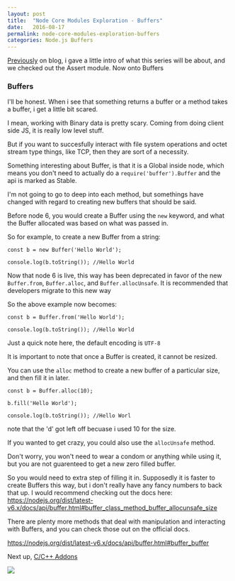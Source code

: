 ```yaml
---
layout: post
title:  "Node Core Modules Exploration - Buffers"
date:   2016-08-17
permalink: node-core-modules-exploration-buffers
categories: Node.js Buffers 
---
```


[Previously](http://blog.lholmquist.org/node-core-modules-exploration/) on blog, i gave a little intro of what this series will be about, and we checked out the Assert module. Now onto Buffers

### Buffers

I'll be honest.  When i see that something returns a buffer or a method takes a buffer, i get a little bit scared.  

I mean, working with Binary data is pretty scary.  Coming from doing client side JS, it is really low level stuff.

But if you want to succesfully interact with file system operations and octet stream type things, like TCP, then they are sort of a necessity. 

Something interesting about Buffer, is that it is a Global inside node, which means you don't need to actually do a `require('buffer').Buffer`  and the api is marked as Stable.

I'm not going to go to deep into each method, but somethings have changed with regard to creating new buffers that should be said.

Before node 6, you would create a Buffer using the `new` keyword, and what the Buffer allocated was based on what was passed in.

So for example, to create a new Buffer from a string:

	const b = new Buffer('Hello World');
    
    console.log(b.toString()); //Hello World
    

Now that node 6 is live, this way has been deprecated in favor of the new `Buffer.from`, `Buffer.alloc`, and `Buffer.allocUnsafe`.  It is recommended that developers migrate to this new way

So the above example now becomes:

	const b = Buffer.from('Hello World');
    
    console.log(b.toString()); //Hello World
    

Just a quick note here, the default encoding is `UTF-8`

It is important to note that once a Buffer is created, it cannot be resized.

You can use the `alloc` method to create a new buffer of a particular size, and then fill it in later.

	const b = Buffer.alloc(10);
    
    b.fill('Hello World');
    
    console.log(b.toString()); //Hello Worl
    
note that the 'd' got left off becuase i used 10 for the size.

If you wanted to get crazy, you could also use the `allocUnsafe` method.

Don't worry, you won't need to wear a condom or anything while using it,  but you are not guarenteed to get a new zero filled buffer.

So you would need to extra step of filling it in.  Supposedly it is faster to create Buffers this way, but i don't really have any fancy numbers to back that up.  I would recommend checking out the docs here:  https://nodejs.org/dist/latest-v6.x/docs/api/buffer.html#buffer_class_method_buffer_allocunsafe_size


There are plenty more methods that deal with manipulation and interacting with Buffers, and you can check those out on the official docs.  

https://nodejs.org/dist/latest-v6.x/docs/api/buffer.html#buffer_buffer


Next up, [C/C++ Addons](http://blog.lholmquist.org/node-core-modules-exploration-cc-addons/)



![](http://images5.fanpop.com/image/photos/24700000/cute-buffer-don-t-forget-to-pay-him-lol-cats-24781738-500-375.jpg)
